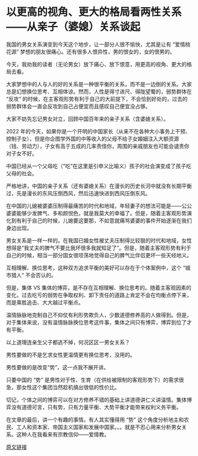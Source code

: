 # 以更高的视角、更大的格局看两性关系——从亲子（婆媳）关系谈起

我国的男女关系演变到今天这个地步，让一部分人很不愉快，尤其是让有 “爱情桃花源” 梦想的朋友很痛心。还有很多人恨异性，男的恨女的，女的恨男的。

今天，我劝我的读者（无论男女）放下痛心、放下恨意，用更高的视角、更大的格局去看。

大家梦想中的人与人的好的关系是一种很平衡的关系，而不是一边倒的关系。大家总是幻想换位思考、互相体谅。然而，人性是得寸进尺、得陇望蜀的，弱势群体在 “反攻” 的时候，在主客观形势有利于自己的大前提下，不会恰到好处的，过去的弱势群体会一直会反攻到自己占便宜而且感叹自己便宜没占够。

大家不妨先忘记男女对立，回顾中国百年来的亲子关系（含婆媳关系）。

2022 年的今天，如果你是一个开明的中国家长（从来不在各种大小事务上干预、控制子女），但是你企图学外国的中等收入的父母不给子女婚姻注入大额资源（钱、劳动力），子女有高于五成的几率责怪你，周围的亲戚朋友也可能会谴责你对子女不好。

中国已经从一个父母吃（“吃”在这里是引申义比喻义）孩子的社会演变成了孩子吃父母的社会。

严格地讲，中国的亲子关系（还有婆媳关系）在漫长的历史长河中就没有长期平衡过，先是漫长的东风压倒西风，然后迅速快进到西风压倒东风。

在中国的儿媳被婆婆压制得最痛苦的时代和地域，年轻妻子的想法可能是——公公婆婆能够少发脾气、多和颜悦色，就是我莫大的幸福了。但是，随着主客观形势演化到有利于自己的时候，儿媳要这要那，不如意就痛骂婆婆的事件开始逐渐在我们身边出现。

男女关系是一样一样的。在我国已婚女性被丈夫压制得比较狠的时代和地域，女性想得是“我丈夫的脾气不要比我坏很多我就知足了”。但是，随着主客观形势有利于自己的时候，相当一部分国女很坦荡地觉得自己的脾气比伴侣更坏一些天经地义。

互相理解、换位思考，这种双方追求平衡的美好可以存在于个体案例中，这个 “城市猎人” 不会否认的。

但是，集体 VS 集体的博弈，是不存在互相理解、换位思考的。随着主客观因素的变化，过去吃亏的弱势在争取权利、卸下责任的道路上肯定不会在均衡点停下来，而是乘胜追击、大大越过平衡点。

温情脉脉地克制自己不仰仗有利形势欺负人，少数道德修养高的人做得到。但是，对于集体来说，没有温情脉脉换位思考这件事，集体之间只有博弈，博弈到位了才有平衡。

以上道理连亲生父子都逃不掉，何况区区一男女关系？

男性要做的不是乞求女性更温情更有换位思考，没用的。

男性要做的是改变“势”，这一点我不展开讲。

只要中国的 “势” 是男性对于性、生育（在供给被限制的客观形势下）的需求很急，那女性这个集团当然趁机搞出很低的性价比。

切记，个体之间的博弈可以在对方修养不错的基础上讲道德讲仁义讲温情。集体博弈没有道德可言，只有势，只有力量平衡、大势平衡才能带来权利义务平衡。

在文章的最后，讲一个有趣的事情。有人其实懂得用 “势” 这个角度分析地主和农民、工人和资本家、帝国主义国家和发展中国家。。。就是不忍心用来分析男女关系。这种人在我看来有宗教信仰——爱情教。

[原文链接](https://zhuanlan.zhihu.com/p/452505674)